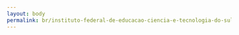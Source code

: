 ```yaml
---
layout: body
permalink: br/instituto-federal-de-educacao-ciencia-e-tecnologia-do-sul-de-minas-gerais/
---
```


